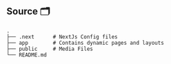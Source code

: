## Source 🗂️

    .
    ├── .next      # NextJs Config files
    ├── app        # Contains dynamic pages and layouts
    ├── public     # Media Files
    └── README.md
